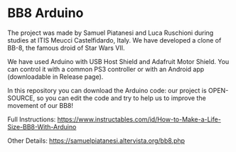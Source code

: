 # BB8 Arduino

The project was made by Samuel Piatanesi and Luca Ruschioni during studies at ITIS Meucci Castelfidardo, Italy.
We have developed a clone of BB-8, the famous droid of Star Wars VII.

We have used Arduino with USB Host Shield and Adafruit Motor Shield. You can control it with a common PS3 controller or with an Android app (downloadable in Release page).

In this repository you can download the Arduino code: our project is OPEN-SOURCE, so you can edit the code and try to help us to improve the movement of our BB8!

Full Instructions: https://www.instructables.com/id/How-to-Make-a-Life-Size-BB8-With-Arduino

Other Details: https://samuelpiatanesi.altervista.org/bb8.php
